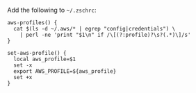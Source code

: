 Add the following to `~/.zschrc`:

```
aws-profiles() {
  cat $(ls -d ~/.aws/* | egrep "config|credentials") \
    | perl -ne 'print "$1\n" if /\[(?:profile)?\s?(.*)\]/s'
}

set-aws-profile() {
  local aws_profile=$1
  set -x
  export AWS_PROFILE=${aws_profile}
  set +x
}
```
